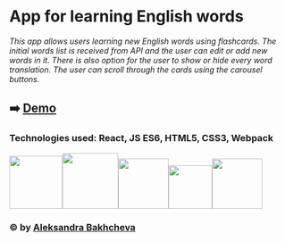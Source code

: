 # App for learning English words

*This app allows users learning new English words using flashcards. The initial words list is received from API and the user can edit or add new words in it. There is also option for the user to show or hide every word translation. The user can scroll through the cards using the carousel buttons.*

## :arrow_right: [Demo](https://aleksandrabakhcheva.github.io/flashcards_app/)

### Technologies used: React, JS ES6, HTML5, CSS3, Webpack 

<img src="https://uploads-ssl.webflow.com/60a2acace1fd91aae61c497d/60ee04a3dee9b428a836325f_React_logo_logotype_emblem-p-1080.png" width="95"><img src="https://cdn2.iconfinder.com/data/icons/designer-skills/128/code-programming-javascript-software-develop-command-language-1024.png" width="100"><img src="https://www.bryan-myers.com/images/1x1/html5.png" width="90"><img src="https://schtirlitz.ru/800/600/https/pitercss.ru/32/pres/custom-props/pictures/css_logo.png" width="78"><img src="https://static.tildacdn.com/tild6665-3139-4462-b436-653231663961/webpack.svg" width="90">

### © by [Aleksandra Bakhcheva](https://github.com/AleksandraBakhcheva)

